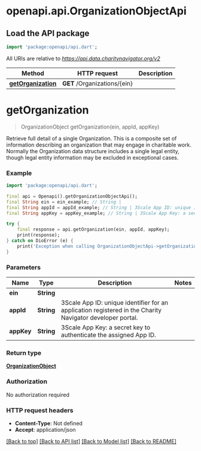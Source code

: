 # openapi.api.OrganizationObjectApi

## Load the API package
```dart
import 'package:openapi/api.dart';
```

All URIs are relative to *https://api.data.charitynavigator.org/v2*

Method | HTTP request | Description
------------- | ------------- | -------------
[**getOrganization**](OrganizationObjectApi.md#getorganization) | **GET** /Organizations/{ein} | 


# **getOrganization**
> OrganizationObject getOrganization(ein, appId, appKey)



Retrieve full detail of a single Organization. This is a composite set of information describing an organization that may engage in charitable work. Normally the Organization data structure includes a single legal entity, though legal entity information may be excluded in exceptional cases.

### Example
```dart
import 'package:openapi/api.dart';

final api = Openapi().getOrganizationObjectApi();
final String ein = ein_example; // String | 
final String appId = appId_example; // String | 3Scale App ID: unique identifier for an application registered in the Charity Navigator  developer portal.
final String appKey = appKey_example; // String | 3Scale App Key: a secret key to authenticate the assigned App ID.

try {
    final response = api.getOrganization(ein, appId, appKey);
    print(response);
} catch on DioError (e) {
    print('Exception when calling OrganizationObjectApi->getOrganization: $e\n');
}
```

### Parameters

Name | Type | Description  | Notes
------------- | ------------- | ------------- | -------------
 **ein** | **String**|  | 
 **appId** | **String**| 3Scale App ID: unique identifier for an application registered in the Charity Navigator  developer portal. | 
 **appKey** | **String**| 3Scale App Key: a secret key to authenticate the assigned App ID. | 

### Return type

[**OrganizationObject**](OrganizationObject.md)

### Authorization

No authorization required

### HTTP request headers

 - **Content-Type**: Not defined
 - **Accept**: application/json

[[Back to top]](#) [[Back to API list]](../README.md#documentation-for-api-endpoints) [[Back to Model list]](../README.md#documentation-for-models) [[Back to README]](../README.md)

